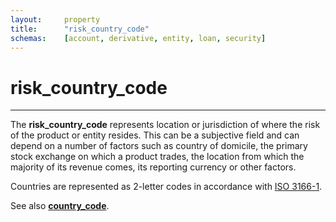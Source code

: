 ```yaml
---
layout:		property
title:		"risk_country_code"
schemas:	[account, derivative, entity, loan, security]
---
```


# risk_country_code

---

The **risk_country_code** represents location or jurisdiction of where the risk of the product or entity resides. This can be a subjective field and can depend on a number of factors such as country of domicile, the primary stock exchange on which a product trades, the location from which the majority of its revenue comes, its reporting currency or other factors.

Countries are represented as 2-letter codes in accordance with [ISO 3166-1][iso3166].

See also [**country_code**][cc].

[cc]: https://github.com/suadelabs/fire/blob/master/documentation/country_code.md
[iso3166]: https://en.wikipedia.org/wiki/ISO_3166-1
